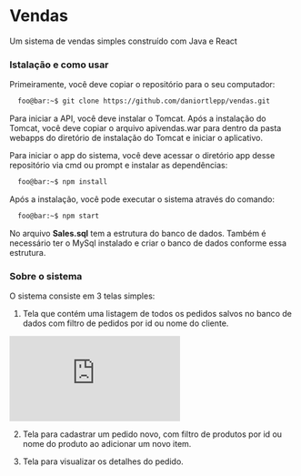 # Vendas
Um sistema de vendas simples construído com Java e React

### Istalação e como usar

Primeiramente, você deve copiar o repositório para o seu computador:
```zsh
  foo@bar:~$ git clone https://github.com/daniortlepp/vendas.git
```

Para iniciar a API, você deve instalar o Tomcat. Após a instalação do Tomcat, você deve copiar o arquivo apivendas.war para dentro da pasta webapps do diretório de instalação do Tomcat e iniciar o aplicativo.

Para iniciar o app do sistema, você deve acessar o diretório app desse repositório via cmd ou prompt e instalar as dependências:
```zsh
  foo@bar:~$ npm install
```
Após a instalação, você pode executar o sistema através do comando:
```zsh
  foo@bar:~$ npm start
```

No arquivo **Sales.sql** tem  a estrutura do banco de dados. Também é necessário ter o MySql instalado e criar o banco de dados conforme essa estrutura.

### Sobre o sistema

O sistema consiste em 3 telas simples:

1. Tela que contém uma listagem de todos os pedidos salvos no banco de dados com filtro de pedidos por id ou nome do cliente.

![](https://files.fm/thumb_show.php?i=2t93hh5w9)

2. Tela para cadastrar um pedido novo, com filtro de produtos por id ou nome do produto ao adicionar um novo item.

3. Tela para visualizar os detalhes do pedido.
